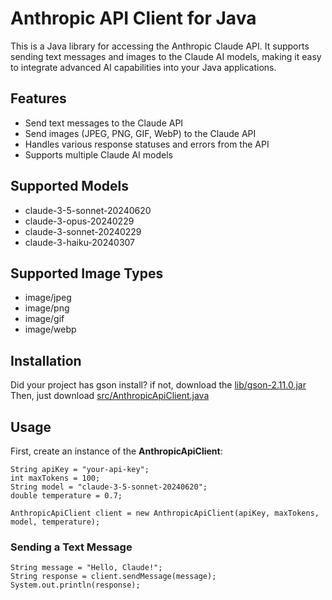 # Anthropic API Client for Java
This is a Java library for accessing the Anthropic Claude API. It supports sending text messages and images to the Claude AI models, making it easy to integrate advanced AI capabilities into your Java applications.
## Features
- Send text messages to the Claude API
- Send images (JPEG, PNG, GIF, WebP) to the Claude API
- Handles various response statuses and errors from the API
- Supports multiple Claude AI models
## Supported Models
- claude-3-5-sonnet-20240620
- claude-3-opus-20240229
- claude-3-sonnet-20240229
- claude-3-haiku-20240307
## Supported Image Types
- image/jpeg
- image/png
- image/gif
- image/webp
## Installation
Did your project has gson install? if not, download the [lib/gson-2.11.0.jar](lib/gson-2.11.0.jar)</br>
Then, just download [src/AnthropicApiClient.java](src/AnthropicApiClient.java)
## Usage
First, create an instance of the **AnthropicApiClient**:
```
String apiKey = "your-api-key";
int maxTokens = 100;
String model = "claude-3-5-sonnet-20240620";
double temperature = 0.7;

AnthropicApiClient client = new AnthropicApiClient(apiKey, maxTokens, model, temperature);
```
### Sending a Text Message
```
String message = "Hello, Claude!";
String response = client.sendMessage(message);
System.out.println(response);
```
